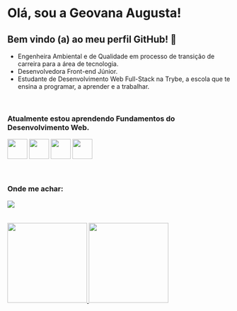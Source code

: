 # Olá, sou a Geovana Augusta! 

## Bem vindo (a) ao meu perfil GitHub! 👋

- Engenheira Ambiental e de Qualidade em processo de transição de carreira para a área de tecnologia. 
- Desenvolvedora Front-end Júnior.
- Estudante de Desenvolvimento Web Full-Stack na Trybe, a escola que te ensina a programar, a aprender e a trabalhar.


<br>

### Atualmente estou aprendendo Fundamentos do Desenvolvimento Web.

<img src="https://arquivo.devmedia.com.br/noticias/artigos/artigo_javascript-reduce-reduzindo-uma-colecao-em-um-unico-objeto_37981.jpg" width="45" height="45"/> <img src="https://trabalho-html.weebly.com/uploads/2/9/6/5/29653063/6785512.png?433" width="45" height="45"/> <img src="https://img2.gratispng.com/20180402/csq/kisspng-css3-cascading-style-sheets-computer-icons-html-emblem-5ac245f0d27847.8044648115226813288621.jpg" width="45" height="45"/> <img src="https://cdn.jsdelivr.net/gh/devicons/devicon/icons/linux/linux-original.svg" width="45" height="45"/> 

<br>

### Onde me achar:

<div>
<a href="https://www.linkedin.com/in/geovanaaugusta/" target="_blank"><img src="https://img.shields.io/badge/-LinkedIn-%230077B5?style=for-the-badge&logo=linkedin&logoColor=white" target="_blank"></a>   
</div>

<br>
<br>

<div>
<a href="https://github.com/GeovanaAugusta">
<img height="180em" src="https://github-readme-stats.vercel.app/api/top-langs/?username=GeovanaAugusta&layout=compact&langs_count=7&theme=dracula"/>
<img height="180em" src="https://github-readme-stats.vercel.app/api?username=GeovanaAugusta&show_icons=true&theme=dracula&include_all_commits=true&count_private=true"/>
</div>
